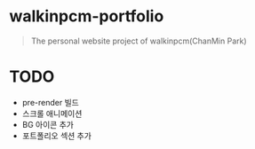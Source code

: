 # walkinpcm-portfolio

> The personal website project of walkinpcm(ChanMin Park)

# TODO
- pre-render 빌드  
- 스크롤 애니메이션  
- BG 아이콘 추가  
- 포트폴리오 섹션 추가  